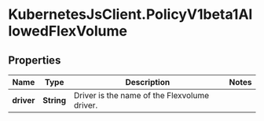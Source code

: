 # KubernetesJsClient.PolicyV1beta1AllowedFlexVolume

## Properties
Name | Type | Description | Notes
------------ | ------------- | ------------- | -------------
**driver** | **String** | Driver is the name of the Flexvolume driver. | 



